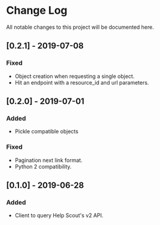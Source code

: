 # Change Log

All notable changes to this project will be documented here.

## [0.2.1] - 2019-07-08
### Fixed
- Object creation when requesting a single object.
- Hit an endpoint with a resource_id and url parameters.

## [0.2.0] - 2019-07-01
### Added
- Pickle compatible objects
### Fixed
- Pagination next link format.
- Python 2 compatibility.

## [0.1.0] - 2019-06-28
### Added
- Client to query Help Scout's v2 API.
